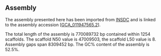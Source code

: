 **Assembly**
--------

The assembly presented here has been imported from [INSDC](http://www.insdc.org) and is linked to the assembly accession [[GCA\_011947565.2](http://www.ebi.ac.uk/ena/data/view/GCA_011947565.2)].

The total length of the assembly is 770089732 bp contained within 1254 scaffolds.
The scaffold N50 value is 47009503, the scaffold L50 value is 8.
Assembly gaps span 8309452 bp. The GC% content of the assembly is 52.5%.
